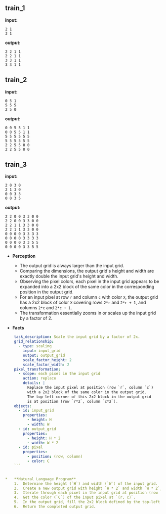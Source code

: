
## train_1

**input:**
```
2 1
3 1
```


**output:**
```
2 2 1 1
2 2 1 1
3 3 1 1
3 3 1 1
```


## train_2

**input:**
```
0 5 1
5 5 5
2 5 0
```


**output:**
```
0 0 5 5 1 1
0 0 5 5 1 1
5 5 5 5 5 5
5 5 5 5 5 5
2 2 5 5 0 0
2 2 5 5 0 0
```


## train_3

**input:**
```
2 0 3 0
2 1 3 0
0 0 3 3
0 0 3 5
```


**output:**
```
2 2 0 0 3 3 0 0
2 2 0 0 3 3 0 0
2 2 1 1 3 3 0 0
2 2 1 1 3 3 0 0
0 0 0 0 3 3 3 3
0 0 0 0 3 3 3 3
0 0 0 0 3 3 5 5
0 0 0 0 3 3 5 5
```

*   **Perception**
    *   The output grid is always larger than the input grid.
    *   Comparing the dimensions, the output grid's height and width are exactly double the input grid's height and width.
    *   Observing the pixel colors, each pixel in the input grid appears to be expanded into a 2x2 block of the same color in the corresponding position in the output grid.
    *   For an input pixel at row `r` and column `c` with color `X`, the output grid has a 2x2 block of color `X` covering rows `2*r` and `2*r + 1`, and columns `2*c` and `2*c + 1`.
    *   The transformation essentially zooms in or scales up the input grid by a factor of 2.

*   **Facts**
    
```yaml
    task_description: Scale the input grid by a factor of 2x.
    grid_relationship:
      - type: scaling
        input: input_grid
        output: output_grid
        scale_factor_height: 2
        scale_factor_width: 2
    pixel_transformation:
      - scope: each pixel in the input grid
        action: replace
        details: |
          Replace the input pixel at position (row `r`, column `c`)
          with a 2x2 block of the same color in the output grid.
          The top-left corner of this 2x2 block in the output grid
          is at position (row `r*2`, column `c*2`).
    objects:
      - id: input_grid
        properties:
          - height: H
          - width: W
      - id: output_grid
        properties:
          - height: H * 2
          - width: W * 2
      - id: pixel
        properties:
          - position: (row, column)
          - color: C
    ```


*   **Natural Language Program**
    1.  Determine the height (`H`) and width (`W`) of the input grid.
    2.  Create a new output grid with height `H * 2` and width `W * 2`.
    3.  Iterate through each pixel in the input grid at position (row `r`, column `c`), where `r` ranges from 0 to `H-1` and `c` ranges from 0 to `W-1`.
    4.  Get the color (`C`) of the input pixel at `(r, c)`.
    5.  In the output grid, fill the 2x2 block defined by the top-left corner `(r * 2, c * 2)` and the bottom-right corner `(r * 2 + 1, c * 2 + 1)` with the color `C`.
    6.  Return the completed output grid.
